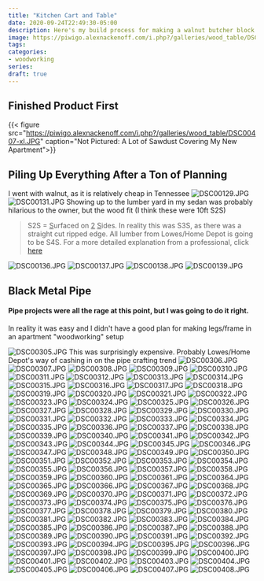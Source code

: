 ```yaml
---
title: "Kitchen Cart and Table"
date: 2020-09-24T22:49:30-05:00
description: Here's my build process for making a walnut butcher block style matching kitchen cart and table.
image: https://piwigo.alexnackenoff.com/i.php?/galleries/wood_table/DSC00407-sm.JPG
tags:
categories:
- woodworking
series:
draft: true
---
```

## Finished Product First
{{< figure src="https://piwigo.alexnackenoff.com/i.php?/galleries/wood_table/DSC00407-xl.JPG" caption="Not Pictured: A Lot of Sawdust Covering My New Apartment">}}

## Piling Up Everything After a Ton of Planning
I went with walnut, as it is relatively cheap in Tennessee
<img src='https://piwigo.alexnackenoff.com/i.php?/galleries/wood_table/DSC00129-la.JPG' alt='DSC00129.JPG'/>
<img src='https://piwigo.alexnackenoff.com/i.php?/galleries/wood_table/DSC00131-la.JPG' alt='DSC00131.JPG'/>
Showing up to the lumber yard in my sedan was probably hilarious to the owner, but the wood fit (I think these were 10ft S2S)
> S2S = <u>S</u>urfaced on <u>2</u> <u>S</u>ides. In reality this was S3S, as there was a straight cut ripped edge. All lumber from Lowes/Home Depot is going to be S4S. For a more detailed explanation from a professional, click <a href="https://thewoodwhisperer.com/articles/s2s-and-s4s-what-gives/">here</a>

<img src='https://piwigo.alexnackenoff.com/i.php?/galleries/wood_table/DSC00136-la.JPG' alt='DSC00136.JPG'/>
<img src='https://piwigo.alexnackenoff.com/i.php?/galleries/wood_table/DSC00137-la.JPG' alt='DSC00137.JPG'/>
<img src='https://piwigo.alexnackenoff.com/i.php?/galleries/wood_table/DSC00138-la.JPG' alt='DSC00138.JPG'/>
<img src='https://piwigo.alexnackenoff.com/i.php?/galleries/wood_table/DSC00139-la.JPG' alt='DSC00139.JPG'/>

## Black Metal Pipe
#### Pipe projects were all the rage at this point, but I was going to do it right.
In reality it was easy and I didn't have a good plan for making legs/frame in an apartment "woodworking" setup

<img src='https://piwigo.alexnackenoff.com/i.php?/galleries/wood_table/DSC00305-la.JPG' alt='DSC00305.JPG'/>
This was surprisingly expensive. Probably Lowes/Home Depot's way of cashing in on the pipe crafting trend
<img src='https://piwigo.alexnackenoff.com/i.php?/galleries/wood_table/DSC00306-la.JPG' alt='DSC00306.JPG'/>
<img src='https://piwigo.alexnackenoff.com/i.php?/galleries/wood_table/DSC00307-la.JPG' alt='DSC00307.JPG'/>
<img src='https://piwigo.alexnackenoff.com/i.php?/galleries/wood_table/DSC00308-la.JPG' alt='DSC00308.JPG'/>
<img src='https://piwigo.alexnackenoff.com/i.php?/galleries/wood_table/DSC00309-la.JPG' alt='DSC00309.JPG'/>
<img src='https://piwigo.alexnackenoff.com/i.php?/galleries/wood_table/DSC00310-la.JPG' alt='DSC00310.JPG'/>
<img src='https://piwigo.alexnackenoff.com/i.php?/galleries/wood_table/DSC00311-la.JPG' alt='DSC00311.JPG'/>
<img src='https://piwigo.alexnackenoff.com/i.php?/galleries/wood_table/DSC00312-la.JPG' alt='DSC00312.JPG'/>
<img src='https://piwigo.alexnackenoff.com/i.php?/galleries/wood_table/DSC00313-la.JPG' alt='DSC00313.JPG'/>
<img src='https://piwigo.alexnackenoff.com/i.php?/galleries/wood_table/DSC00314-la.JPG' alt='DSC00314.JPG'/>
<img src='https://piwigo.alexnackenoff.com/i.php?/galleries/wood_table/DSC00315-la.JPG' alt='DSC00315.JPG'/>
<img src='https://piwigo.alexnackenoff.com/i.php?/galleries/wood_table/DSC00316-la.JPG' alt='DSC00316.JPG'/>
<img src='https://piwigo.alexnackenoff.com/i.php?/galleries/wood_table/DSC00317-la.JPG' alt='DSC00317.JPG'/>
<img src='https://piwigo.alexnackenoff.com/i.php?/galleries/wood_table/DSC00318-la.JPG' alt='DSC00318.JPG'/>
<img src='https://piwigo.alexnackenoff.com/i.php?/galleries/wood_table/DSC00319-la.JPG' alt='DSC00319.JPG'/>
<img src='https://piwigo.alexnackenoff.com/i.php?/galleries/wood_table/DSC00320-la.JPG' alt='DSC00320.JPG'/>
<img src='https://piwigo.alexnackenoff.com/i.php?/galleries/wood_table/DSC00321-la.JPG' alt='DSC00321.JPG'/>
<img src='https://piwigo.alexnackenoff.com/i.php?/galleries/wood_table/DSC00322-la.JPG' alt='DSC00322.JPG'/>
<img src='https://piwigo.alexnackenoff.com/i.php?/galleries/wood_table/DSC00323-la.JPG' alt='DSC00323.JPG'/>
<img src='https://piwigo.alexnackenoff.com/i.php?/galleries/wood_table/DSC00324-la.JPG' alt='DSC00324.JPG'/>
<img src='https://piwigo.alexnackenoff.com/i.php?/galleries/wood_table/DSC00325-la.JPG' alt='DSC00325.JPG'/>
<img src='https://piwigo.alexnackenoff.com/i.php?/galleries/wood_table/DSC00326-la.JPG' alt='DSC00326.JPG'/>
<img src='https://piwigo.alexnackenoff.com/i.php?/galleries/wood_table/DSC00327-la.JPG' alt='DSC00327.JPG'/>
<img src='https://piwigo.alexnackenoff.com/i.php?/galleries/wood_table/DSC00328-la.JPG' alt='DSC00328.JPG'/>
<img src='https://piwigo.alexnackenoff.com/i.php?/galleries/wood_table/DSC00329-la.JPG' alt='DSC00329.JPG'/>
<img src='https://piwigo.alexnackenoff.com/i.php?/galleries/wood_table/DSC00330-la.JPG' alt='DSC00330.JPG'/>
<img src='https://piwigo.alexnackenoff.com/i.php?/galleries/wood_table/DSC00331-la.JPG' alt='DSC00331.JPG'/>
<img src='https://piwigo.alexnackenoff.com/i.php?/galleries/wood_table/DSC00332-la.JPG' alt='DSC00332.JPG'/>
<img src='https://piwigo.alexnackenoff.com/i.php?/galleries/wood_table/DSC00333-la.JPG' alt='DSC00333.JPG'/>
<img src='https://piwigo.alexnackenoff.com/i.php?/galleries/wood_table/DSC00334-la.JPG' alt='DSC00334.JPG'/>
<img src='https://piwigo.alexnackenoff.com/i.php?/galleries/wood_table/DSC00335-la.JPG' alt='DSC00335.JPG'/>
<img src='https://piwigo.alexnackenoff.com/i.php?/galleries/wood_table/DSC00336-la.JPG' alt='DSC00336.JPG'/>
<img src='https://piwigo.alexnackenoff.com/i.php?/galleries/wood_table/DSC00337-la.JPG' alt='DSC00337.JPG'/>
<img src='https://piwigo.alexnackenoff.com/i.php?/galleries/wood_table/DSC00338-la.JPG' alt='DSC00338.JPG'/>
<img src='https://piwigo.alexnackenoff.com/i.php?/galleries/wood_table/DSC00339-la.JPG' alt='DSC00339.JPG'/>
<img src='https://piwigo.alexnackenoff.com/i.php?/galleries/wood_table/DSC00340-la.JPG' alt='DSC00340.JPG'/>
<img src='https://piwigo.alexnackenoff.com/i.php?/galleries/wood_table/DSC00341-la.JPG' alt='DSC00341.JPG'/>
<img src='https://piwigo.alexnackenoff.com/i.php?/galleries/wood_table/DSC00342-la.JPG' alt='DSC00342.JPG'/>
<img src='https://piwigo.alexnackenoff.com/i.php?/galleries/wood_table/DSC00343-la.JPG' alt='DSC00343.JPG'/>
<img src='https://piwigo.alexnackenoff.com/i.php?/galleries/wood_table/DSC00344-la.JPG' alt='DSC00344.JPG'/>
<img src='https://piwigo.alexnackenoff.com/i.php?/galleries/wood_table/DSC00345-la.JPG' alt='DSC00345.JPG'/>
<img src='https://piwigo.alexnackenoff.com/i.php?/galleries/wood_table/DSC00346-la.JPG' alt='DSC00346.JPG'/>
<img src='https://piwigo.alexnackenoff.com/i.php?/galleries/wood_table/DSC00347-la.JPG' alt='DSC00347.JPG'/>
<img src='https://piwigo.alexnackenoff.com/i.php?/galleries/wood_table/DSC00348-la.JPG' alt='DSC00348.JPG'/>
<img src='https://piwigo.alexnackenoff.com/i.php?/galleries/wood_table/DSC00349-la.JPG' alt='DSC00349.JPG'/>
<img src='https://piwigo.alexnackenoff.com/i.php?/galleries/wood_table/DSC00350-la.JPG' alt='DSC00350.JPG'/>
<img src='https://piwigo.alexnackenoff.com/i.php?/galleries/wood_table/DSC00351-la.JPG' alt='DSC00351.JPG'/>
<img src='https://piwigo.alexnackenoff.com/i.php?/galleries/wood_table/DSC00352-la.JPG' alt='DSC00352.JPG'/>
<img src='https://piwigo.alexnackenoff.com/i.php?/galleries/wood_table/DSC00353-la.JPG' alt='DSC00353.JPG'/>
<img src='https://piwigo.alexnackenoff.com/i.php?/galleries/wood_table/DSC00354-la.JPG' alt='DSC00354.JPG'/>
<img src='https://piwigo.alexnackenoff.com/i.php?/galleries/wood_table/DSC00355-la.JPG' alt='DSC00355.JPG'/>
<img src='https://piwigo.alexnackenoff.com/i.php?/galleries/wood_table/DSC00356-la.JPG' alt='DSC00356.JPG'/>
<img src='https://piwigo.alexnackenoff.com/i.php?/galleries/wood_table/DSC00357-la.JPG' alt='DSC00357.JPG'/>
<img src='https://piwigo.alexnackenoff.com/i.php?/galleries/wood_table/DSC00358-la.JPG' alt='DSC00358.JPG'/>
<img src='https://piwigo.alexnackenoff.com/i.php?/galleries/wood_table/DSC00359-la.JPG' alt='DSC00359.JPG'/>
<img src='https://piwigo.alexnackenoff.com/i.php?/galleries/wood_table/DSC00360-la.JPG' alt='DSC00360.JPG'/>
<img src='https://piwigo.alexnackenoff.com/i.php?/galleries/wood_table/DSC00361-la.JPG' alt='DSC00361.JPG'/>
<img src='https://piwigo.alexnackenoff.com/i.php?/galleries/wood_table/DSC00364-la.JPG' alt='DSC00364.JPG'/>
<img src='https://piwigo.alexnackenoff.com/i.php?/galleries/wood_table/DSC00365-la.JPG' alt='DSC00365.JPG'/>
<img src='https://piwigo.alexnackenoff.com/i.php?/galleries/wood_table/DSC00366-la.JPG' alt='DSC00366.JPG'/>
<img src='https://piwigo.alexnackenoff.com/i.php?/galleries/wood_table/DSC00367-la.JPG' alt='DSC00367.JPG'/>
<img src='https://piwigo.alexnackenoff.com/i.php?/galleries/wood_table/DSC00368-la.JPG' alt='DSC00368.JPG'/>
<img src='https://piwigo.alexnackenoff.com/i.php?/galleries/wood_table/DSC00369-la.JPG' alt='DSC00369.JPG'/>
<img src='https://piwigo.alexnackenoff.com/i.php?/galleries/wood_table/DSC00370-la.JPG' alt='DSC00370.JPG'/>
<img src='https://piwigo.alexnackenoff.com/i.php?/galleries/wood_table/DSC00371-la.JPG' alt='DSC00371.JPG'/>
<img src='https://piwigo.alexnackenoff.com/i.php?/galleries/wood_table/DSC00372-la.JPG' alt='DSC00372.JPG'/>
<img src='https://piwigo.alexnackenoff.com/i.php?/galleries/wood_table/DSC00373-la.JPG' alt='DSC00373.JPG'/>
<img src='https://piwigo.alexnackenoff.com/i.php?/galleries/wood_table/DSC00374-la.JPG' alt='DSC00374.JPG'/>
<img src='https://piwigo.alexnackenoff.com/i.php?/galleries/wood_table/DSC00375-la.JPG' alt='DSC00375.JPG'/>
<img src='https://piwigo.alexnackenoff.com/i.php?/galleries/wood_table/DSC00376-la.JPG' alt='DSC00376.JPG'/>
<img src='https://piwigo.alexnackenoff.com/i.php?/galleries/wood_table/DSC00377-la.JPG' alt='DSC00377.JPG'/>
<img src='https://piwigo.alexnackenoff.com/i.php?/galleries/wood_table/DSC00378-la.JPG' alt='DSC00378.JPG'/>
<img src='https://piwigo.alexnackenoff.com/i.php?/galleries/wood_table/DSC00379-la.JPG' alt='DSC00379.JPG'/>
<img src='https://piwigo.alexnackenoff.com/i.php?/galleries/wood_table/DSC00380-la.JPG' alt='DSC00380.JPG'/>
<img src='https://piwigo.alexnackenoff.com/i.php?/galleries/wood_table/DSC00381-la.JPG' alt='DSC00381.JPG'/>
<img src='https://piwigo.alexnackenoff.com/i.php?/galleries/wood_table/DSC00382-la.JPG' alt='DSC00382.JPG'/>
<img src='https://piwigo.alexnackenoff.com/i.php?/galleries/wood_table/DSC00383-la.JPG' alt='DSC00383.JPG'/>
<img src='https://piwigo.alexnackenoff.com/i.php?/galleries/wood_table/DSC00384-la.JPG' alt='DSC00384.JPG'/>
<img src='https://piwigo.alexnackenoff.com/i.php?/galleries/wood_table/DSC00385-la.JPG' alt='DSC00385.JPG'/>
<img src='https://piwigo.alexnackenoff.com/i.php?/galleries/wood_table/DSC00386-la.JPG' alt='DSC00386.JPG'/>
<img src='https://piwigo.alexnackenoff.com/i.php?/galleries/wood_table/DSC00387-la.JPG' alt='DSC00387.JPG'/>
<img src='https://piwigo.alexnackenoff.com/i.php?/galleries/wood_table/DSC00388-la.JPG' alt='DSC00388.JPG'/>
<img src='https://piwigo.alexnackenoff.com/i.php?/galleries/wood_table/DSC00389-la.JPG' alt='DSC00389.JPG'/>
<img src='https://piwigo.alexnackenoff.com/i.php?/galleries/wood_table/DSC00390-la.JPG' alt='DSC00390.JPG'/>
<img src='https://piwigo.alexnackenoff.com/i.php?/galleries/wood_table/DSC00391-la.JPG' alt='DSC00391.JPG'/>
<img src='https://piwigo.alexnackenoff.com/i.php?/galleries/wood_table/DSC00392-la.JPG' alt='DSC00392.JPG'/>
<img src='https://piwigo.alexnackenoff.com/i.php?/galleries/wood_table/DSC00393-la.JPG' alt='DSC00393.JPG'/>
<img src='https://piwigo.alexnackenoff.com/i.php?/galleries/wood_table/DSC00394-la.JPG' alt='DSC00394.JPG'/>
<img src='https://piwigo.alexnackenoff.com/i.php?/galleries/wood_table/DSC00395-la.JPG' alt='DSC00395.JPG'/>
<img src='https://piwigo.alexnackenoff.com/i.php?/galleries/wood_table/DSC00396-la.JPG' alt='DSC00396.JPG'/>
<img src='https://piwigo.alexnackenoff.com/i.php?/galleries/wood_table/DSC00397-la.JPG' alt='DSC00397.JPG'/>
<img src='https://piwigo.alexnackenoff.com/i.php?/galleries/wood_table/DSC00398-la.JPG' alt='DSC00398.JPG'/>
<img src='https://piwigo.alexnackenoff.com/i.php?/galleries/wood_table/DSC00399-la.JPG' alt='DSC00399.JPG'/>
<img src='https://piwigo.alexnackenoff.com/i.php?/galleries/wood_table/DSC00400-la.JPG' alt='DSC00400.JPG'/>
<img src='https://piwigo.alexnackenoff.com/i.php?/galleries/wood_table/DSC00401-la.JPG' alt='DSC00401.JPG'/>
<img src='https://piwigo.alexnackenoff.com/i.php?/galleries/wood_table/DSC00402-la.JPG' alt='DSC00402.JPG'/>
<img src='https://piwigo.alexnackenoff.com/i.php?/galleries/wood_table/DSC00403-la.JPG' alt='DSC00403.JPG'/>
<img src='https://piwigo.alexnackenoff.com/i.php?/galleries/wood_table/DSC00404-la.JPG' alt='DSC00404.JPG'/>
<img src='https://piwigo.alexnackenoff.com/i.php?/galleries/wood_table/DSC00405-la.JPG' alt='DSC00405.JPG'/>
<img src='https://piwigo.alexnackenoff.com/i.php?/galleries/wood_table/DSC00406-la.JPG' alt='DSC00406.JPG'/>
<img src='https://piwigo.alexnackenoff.com/i.php?/galleries/wood_table/DSC00407-la.JPG' alt='DSC00407.JPG'/>
<img src='https://piwigo.alexnackenoff.com/i.php?/galleries/wood_table/DSC00408-la.JPG' alt='DSC00408.JPG'/>
